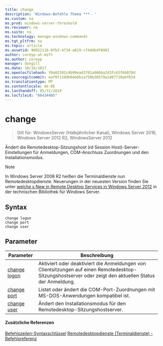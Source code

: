 ```yaml
---
title: change
description: 'Windows-Befehle Thema ***- '
ms.custom: na
ms.prod: windows-server-threshold
ms.reviewer: na
ms.suite: na
ms.technology: manage-windows-commands
ms.tgt_pltfrm: na
ms.topic: article
ms.assetid: 90012116-0fb3-4f34-a819-cf4d4b4f8981
author: coreyp-at-msft
ms.author: coreyp
manager: dongill
ms.date: 10/16/2017
ms.openlocfilehash: f0a02302c4b99ead3701a966ba2d3fc65f6b078d
ms.sourcegitcommit: eaf071249b6eb6b1a758b38579a2d87710abfb54
ms.translationtype: MT
ms.contentlocale: de-DE
ms.lasthandoff: 05/31/2019
ms.locfileid: "66434405"
---
```

# <a name="change"></a>change

>Gilt für: WindowsServer (Halbjährlicher Kanal), Windows Server 2016, Windows Server 2012 R2, WindowsServer 2012

Ändert die Remotedesktop-Sitzungshost (rd Session Host)-Server-Einstellungen für Anmeldungen, COM-Anschluss Zuordnungen und den Installationsmodus.
> [!NOTE]
> In Windows Server 2008 R2 heißen die Terminaldienste nun Remotedesktopdienste. Neuerungen in der neuesten Version finden Sie unter [welche s New in Remote Desktop Services in Windows Server 2012](https://technet.microsoft.com/library/hh831527) in der technischen Bibliothek für Windows Server.
> ## <a name="syntax"></a>Syntax
> ```
> change logon
> change port
> change user
> ```
> ## <a name="parameters"></a>Parameter
> 
> |            Parameter            |                                                   Beschreibung                                                   |
> |---------------------------------|-----------------------------------------------------------------------------------------------------------------|
> | [change logon](change-logon.md) | Aktiviert oder deaktiviert die Anmeldungen von Clientsitzungen auf einen Remotedesktop-Sitzungshostserver oder zeigt den aktuellen Status der Anmeldung. |
> |  [change port](change-port.md)  |                Listet oder ändert die COM-Port-Zuordnungen mit MS-DOS-Anwendungen kompatibel ist.                |
> |  [change user](change-user.md)  |                            Ändert den Installationsmodus für den Remotedesktop-Sitzungshostserver.                             |
> 
> #### <a name="additional-references"></a>Zusätzliche Referenzen
> [Befehlszeilen-Syntaxschlüssel](command-line-syntax-key.md)
> [Remotedesktopdienste &#40;Terminaldienste&#41; -Befehlsreferenz](remote-desktop-services-terminal-services-command-reference.md)
